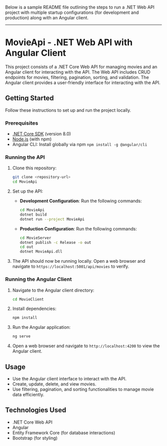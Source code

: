 Below is a sample README file outlining the steps to run a .NET Web API project with multiple startup configurations (for development and production) along with an Angular client.

---

# MovieApi - .NET Web API with Angular Client

This project consists of a .NET Core Web API for managing movies and an Angular client for interacting with the API. The Web API includes CRUD endpoints for movies, filtering, pagination, sorting, and validation. The Angular client provides a user-friendly interface for interacting with the API.

## Getting Started

Follow these instructions to set up and run the project locally.

### Prerequisites

- [.NET Core SDK](https://dotnet.microsoft.com/download) (version 8.0)
- [Node.js](https://nodejs.org/) (with npm)
- Angular CLI: Install globally via npm `npm install -g @angular/cli`

### Running the API

1. Clone this repository:

    ```bash
    git clone <repository-url>
    cd MovieApi
    ```

2. Set up the API:

    - **Development Configuration**: Run the following commands:

        ```bash
        cd MovieApi
        dotnet build
        dotnet run --project MovieApi
        ```

    - **Production Configuration**: Run the following commands:

        ```bash
        cd MovieServer
        dotnet publish -c Release -o out
        cd out
        dotnet MovieApi.dll
        ```

3. The API should now be running locally. Open a web browser and navigate to `https://localhost:5001/api/movies` to verify.

### Running the Angular Client

1. Navigate to the Angular client directory:

    ```bash
    cd MovieClient
    ```

2. Install dependencies:

    ```bash
    npm install
    ```

3. Run the Angular application:

    ```bash
    ng serve
    ```

4. Open a web browser and navigate to `http://localhost:4200` to view the Angular client.

## Usage

- Use the Angular client interface to interact with the API.
- Create, update, delete, and view movies.
- Use filtering, pagination, and sorting functionalities to manage movie data efficiently.

## Technologies Used

- .NET Core Web API
- Angular
- Entity Framework Core (for database interactions)
- Bootstrap (for styling)

